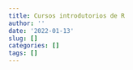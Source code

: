 ```yaml
---
title: Cursos introdutorios de R
author: ''
date: '2022-01-13'
slug: []
categories: []
tags: []
---
```

